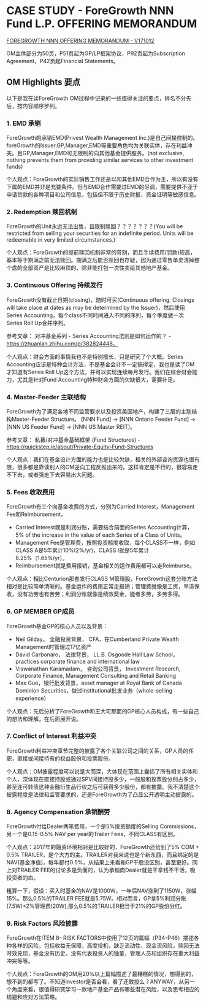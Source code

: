 # CASE STUDY - ForeGrowth NNN Fund L.P. OFFERING MEMORANDUM

[FOREGROWTH NNN OFFERING MEMORANDUM - V171012](https://raw.githubusercontent.com/tinyredinc/notes/master/real_estate/file/foregrowth_nnn_fund_om_v171012.pdf)

OM主体部分为50页，P51页起为GP/LP框架协议，P92页起为Subscription Agreement，P42页起Financial Statements。

## OM Highlights 要点

以下是我在读ForeGrowth OM过程中记录的一些值得关注的要点，排名不分先后，按内容顺序罗列。

### 1. EMD 承销

ForeGrowth的承销EMD(Privest Wealth Management Inc.)是自己间接控制的。 foreGrowth的Issuer,GP,Manager,EMD等重要角色均为关联实体，存在利益冲突。且GP,Manager,EMD可无限制的向其他基金提供服务。(not exclusive, nothing prevents them from providing similar services to other investment funds)

个人观点：ForeGrowth的实际销售工作还是以和其他EMD合作为主，所以有没有下属的EMD并非是充要条件。但与EMD合作需要过EMD的尽调，需要提供不亚于申请贷款的各种项目和公司信息，包括但不限于历史财报，资金证明等敏感信息。

### 2. Redemption 赎回机制

ForeGrowth的Unit永远无法出售，且限制赎回？？？？？？？(You will be restricted from selling your securities for an indefinite period. Units will be redeemable in very limited circumstances.)

个人观点：ForeGrowth的提前赎回机制非常的苛刻，而且手续费用(罚款)较高，基本等于期满之前无法赎回。期满之后能否赎回也存疑，因为通过零售单卖清掉整个盘的全部资产是比较麻烦的，除非能打包一次性卖给其他地产基金。

### 3. Continuous Offering 持续发行

ForeGrowth没有截止日期(closing)，随时可买(Continuous offering. Closings will take place at dates as may be determined by the Issuer)，然后使用Series Accounting，每个class不同时间进入不同的序列，每个季度做一次Series Roll Up合并序列。

参考文章： 对冲基金系列 - Series Accounting法则是如何运作的？ - https://zhuanlan.zhihu.com/p/382824448。

个人观点：财会方面的事情我也不是特别擅长，只是研究了个大概。Series Accounting应该是特种会计方法，不是基金会计不一定搞得定，我也是读了OM才知道有Series Roll Up这个方法，并可以实现连续每月发行。我们在综合财会能力，尤其是针对Fund Accounting特种财会方面的欠缺很大，需要补足。

### 4. Master-Feeder 主联结构
ForeGrowth为了满足各地不同监管要求以及投资美国地产，构建了三层的主联结构Master-Feeder Structure。 [NNN Fund] -> [NNN Ontario Feeder Fund] -> [NNN US Feeder Fund] -> [NNN US Master REIT]。

参考文章： 私募/对冲基金基础框架 (Fund Structures) - https://quickstep.ie/about/Private-Equity-Fund-Structures

个人观点：我们在基金设计方面的能力也是比较欠缺，相关的外部咨询资源也很有限，很多都是靠读别人的OM逆向工程反推出来的。这样肯定是不行的，很容易走不下去，或者强走下去容易出大问题。

### 5. Fees 收取费用

ForeGrowth有三个向基金收费的方式，分别为Carried Interest，Management Fee和Reimbursement。
- Carried Interest就是利润分账，需要结合前面的Series Accounting计算，5% of the increase in the value of each Series of a Class of Units。
- Management Fee是管理费，按照投资额度收取，每个CLASS不一样，例如CLASS A是5年累计10%(2%/yr)，CLASS I就是5年累计8.25%（1.65%/yr）。
- Reimbursement就是费用报销，基金相关的运作费用都可以走Reimburse。

个人观点：相比Centurion那套发行CLASS M管理股，ForeGrowth这套分账方法相对是比较简单清晰的。基金运作的费用正常走报销；管理费就像是工资，旱涝保收，没有功劳也有苦劳；利润分账就像是绩效奖金，能者多劳，多劳多得。

### 6. GP MEMBER GP成员
ForeGrowth基金GP的核心人员以及背景：
- Neil Gilday， 金融投资背景， CFA，在Cumberland Private Wealth Management时管理过17亿资产
- David Carbonaro， 法律背景， LL.B. Osgoode Hall Law School， practices corporate finance and international law
- Viswanathan Karamadam， 咨询公司背景， Investment Research, Corporate Finance, Management Consulting and Retail Banking
- Max Guo，银行批发背景，asset manager at Royal Bank of Canada Dominion Securities，做过Institutional批发业务（whole-selling experience）

个人观点：先后分析了ForeGrowth和王大可那面的GP核心人员构成，有一些自己的想法和理解，在后面展开说。

###  7. Conflict of Interest 利益冲突

ForeGrowth利益冲突章节完整的披露了各个关联公司之间的关系，GP人员的任职，直接或间接持有的权益股份和投票股份。

个人观点：OM披露程度可以说是大而深，大体现在范围上囊括了所有相关实体和个人，深体现在直接持股或通过SPV间接持股多少，一般股和投票股分别占多少，甚至连可转债这种金融衍生品行权之后可获得多少股份，都有披露。我不清楚这个披露程度是法律和监管要求的，还是ForeGrowth为了凸显公开透明主动披露的。

### 8. Agency Compensation 承销酬劳

ForeGrowth付给Dealer两笔费用，一个是5%投资额度的Selling Commissions，另一个是0.15-0.5% NAV per year的Trailer Fees，不同CLASS有区别。

个人观点：2017年的融资环境相对是比较好的，ForeGrowth还给到了5% COM + 0.5% TRAILER，是个大方的主。TRAILER对我来说也是个新东西，而且绑定的是NAV(基金净值)，每年都付0.5%，从结果上来看和GP干股没区别，甚至更好。网上对TRAILER FEE的讨论多是负面的，认为承销商Dealer就是干拿钱不干活，吸投资者的血。

粗算一下，假设：买入时基金的NAV是1000W，一年后NAV涨到了1150W，涨幅15%。那么0.5%的TRAILER FEE就是5.75W。相对而言，GP拿5%利润分账(7.5W)+2%管理费(20W),那么0.5%的TRAILER相当于21%的GP股份分红。

### 9. Risk Factors 风险披露

ForeGrowth在ITEM 8- RISK FACTORS中使用了12页的篇幅（P34-P46）描述各种各样的风险，包括收益无保障，高度投机，缺乏流动性，现金流风险，赎回无法时效兑现，基金没有历史，没有代表投资人的独董，管理人员和组织存在重大利益冲突等等。

个人观点：ForeGrowth的OM用20%以上篇幅描述了最糟糕的情况，想得到的，想不到的都写了。不知道investor是否会看，看了还敢投么？ANYWAY，从另一个角度来看，很值得研究学习一款地产基金产品有哪些潜在风险，以及思考相应的规避和应对方法策略。